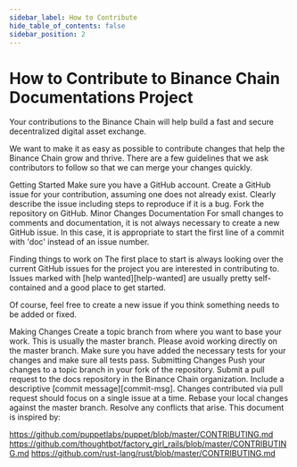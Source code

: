```yaml
---
sidebar_label: How to Contribute
hide_table_of_contents: false
sidebar_position: 2
---
```


# How to Contribute to Binance Chain Documentations Project

Your contributions to the Binance Chain will help build a fast and secure decentralized digital asset exchange.

We want to make it as easy as possible to contribute changes that help the Binance Chain grow and thrive. There are a few guidelines that we ask contributors to follow so that we can merge your changes quickly.

Getting Started
Make sure you have a GitHub account.
Create a GitHub issue for your contribution, assuming one does not already exist.
Clearly describe the issue including steps to reproduce if it is a bug.
Fork the repository on GitHub.
Minor Changes
Documentation
For small changes to comments and documentation, it is not always necessary to create a new GitHub issue. In this case, it is appropriate to start the first line of a commit with 'doc' instead of an issue number.

Finding things to work on
The first place to start is always looking over the current GitHub issues for the project you are interested in contributing to. Issues marked with [help wanted][help-wanted] are usually pretty self-contained and a good place to get started.

Of course, feel free to create a new issue if you think something needs to be added or fixed.

Making Changes
Create a topic branch from where you want to base your work.
This is usually the master branch.
Please avoid working directly on the master branch.
Make sure you have added the necessary tests for your changes and make sure all tests pass.
Submitting Changes
Push your changes to a topic branch in your fork of the repository.
Submit a pull request to the docs repository in the Binance Chain organization.
Include a descriptive [commit message][commit-msg].
Changes contributed via pull request should focus on a single issue at a time.
Rebase your local changes against the master branch. Resolve any conflicts that arise.
This document is inspired by:

https://github.com/puppetlabs/puppet/blob/master/CONTRIBUTING.md
https://github.com/thoughtbot/factory_girl_rails/blob/master/CONTRIBUTING.md
https://github.com/rust-lang/rust/blob/master/CONTRIBUTING.md